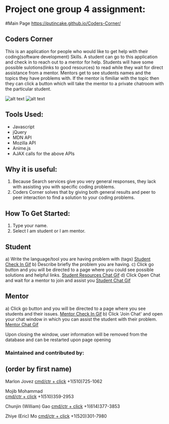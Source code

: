 
# Project one group 4 assignment:

#Main Page 
https://putincake.github.io/Coders-Corner/

## Coders Corner 

This is an application for people who would like to get help with their coding(software development)
Skills.
A student can go to this application and check in to reach out to a mentor for help.
Students will have some possible sulotions(links to good resources) to read while they wait for
direct assistance from a mentor.
Mentors get to see students names and the topics they have problems with. 
If the mentor is fimiliar with the topic then they can click a button which will take the mentor to a 
private chatroom with the particular student.

![alt text](assets/images/mainpage.png)
![alt text](assets/images/StudentCheckIn.gif)

## Tools Used:

* Javascript
* jQuery
* MDN API
* Mozilla API
* Anime.js
* AJAX calls for the above APIs


## Why it is useful:

1. Because Search services give you very general responses, they lack with assisting you with specific coding problems.
2. Coders Corner solves that by giving both general results and peer to peer interaction to find a solution to your coding problems.


## How To Get Started:

1. Type your name.
2. Select I am student or I am mentor.
## Student
a) Write the language/tool you are having problem with (tags)
[Student Check In Gif](assets/images/StudentCheckIn.gif)
b) Describe briefly the problem you are having.
c) Click go button and you will be directed to a page where you could see possible solutions and helpful links.
[Student Resources Chat Gif](assets/images/StudentResources.gif)
d) Click Open Chat and wait for a mentor to join and assist you
[Student Chat Gif](assets/images/StudentChat.gif)
## Mentor
a) Click go button and you will be directed to a page where you see students and their issues.
[Mentor Check In Gif](assets/images/MentorCheckIn.gif)
b) Click 'Join Chat' and open your chat window in which you can assist the student with their problem.
[Mentor Chat Gif](assets/images/MentorChat.gif)

Upon closing the window, user information will be removed from the database and can be restarted upon page opening



### Maintained and contributed by:
## (order by first name)
Marlon Jovez
[cmd/ctr + click](marlon_j_j@yahoo.com)
+1(510)725-1062

Mojib Mohammad  
[cmd/ctr + click](mojib_monir@yahoo.com)
+1(510)359-2953

Chunjin (William) Gao
[cmd/ctr + click](seewilliam.gao@gmail.com)
+1(614)377-3853

Zhiye (Eric) Mo 
[cmd/ctr + click](zhiyemo09@gmail.com)
+1(520)301-7980
